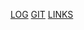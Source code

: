 [LOG](https://github.com/ResplendentAlex/os242/blob/master/TXT/mylog.txt)
[GIT](https://github.com/ResplendentAlex/os242)
[LINKS](https://github.com/ResplendentAlex/os242/blob/master/links.md)
